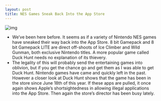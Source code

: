 ```yaml
---
layout: post
title: NES Games Sneak Back Into the App Store
---
```

![img](http://media.idownloadblog.com/wp-content/uploads/2010/08/DIY-NES-Controller-iPhone-Dock-with-iphone.jpg)
* We’ve been here before. It seems as if a variety of Nintendo NES games have sneaked their way back into the App Store. 8 bit Gamepack and 8 bit Gamepack LITE are direct off-shoots of Ice Climber and Wild Gunman, both exclusive Nintendo titles. A more popular game called Duck Hunt needs no explanation of its thievery.
* The legality of this will probably send the entertaining games into oblivion, but if you get the chance go and get them as I was able to get Duck Hunt. Nintendo games have came and quickly left in the past. However a closer look at Duck Hunt shows that the game has been in the store since June 18th of this year. If these apps are pulled, it once again shows Apple’s shortsightedness in allowing illegal applications into the App Store. Then again the store’s director has been busy lately.

